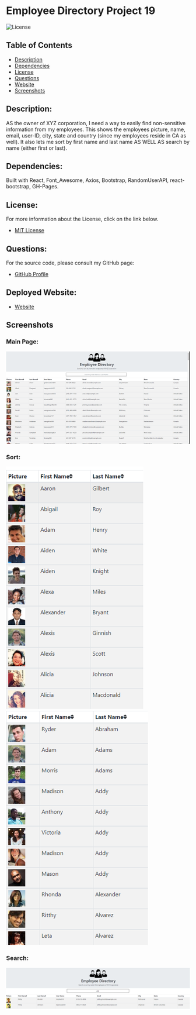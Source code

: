 # Employee Directory Project 19

![License](https://img.shields.io/badge/License-MIT-blue.svg 'License Badge')

## Table of Contents 

- [Description](#description)
- [Dependencies](#dependencies)
- [License](#license)
- [Questions](#questions)
- [Website](#website)
- [Screenshots](#screenshots)

## Description:

AS the owner of XYZ corporation, I need a way to easily find non-sensitive information from my employees. This shows the employees picture, name, email, user-ID, city, state and country (since my employees reside in CA as well). It also lets me sort by first name and last name AS WELL AS search by name (either first or last).

## Dependencies:

Built with React, Font_Awesome, Axios, Bootstrap, RandomUserAPI, react-bootstrap, GH-Pages.

## License:

For more information about the License, click on the link below.

- [MIT License](https://opensource.org/licenses/MIT)

## Questions:

For the source code, please consult my GitHub page:

- [GitHub Profile](https://github.com/jlw429)

## Deployed Website:

- [Website](https://jlw429.github.io/EmployeeDirectoryPro19/)

## Screenshots

### Main Page:

![Main](public/main_scrnshot.png 'Main')

### Sort:

![FirstName](public/sort_first.png 'FirstName')
![LastName](public/sort_last.png 'LastName')

### Search:

![Search](public/search.png 'FirstName')
